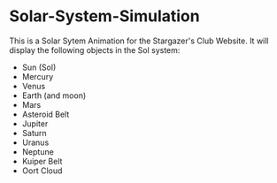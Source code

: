 # Solar-System-Simulation
This is a Solar Sytem Animation for the Stargazer's Club Website. It will display
the following objects in the Sol system:

- Sun (Sol)
- Mercury
- Venus
- Earth (and moon)
- Mars
- Asteroid Belt
- Jupiter
- Saturn
- Uranus
- Neptune
- Kuiper Belt
- Oort Cloud


